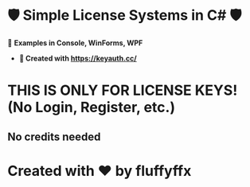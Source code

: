 # 🛡️ Simple License Systems in C# 🛡️

🚀 **Examples in Console, WinForms, WPF**

- **📝 Created with https://keyauth.cc/**

# THIS IS ONLY FOR **LICENSE KEYS**! (No Login, Register, etc.)

## No credits needed

# Created with ❤️ by fluffyffx

